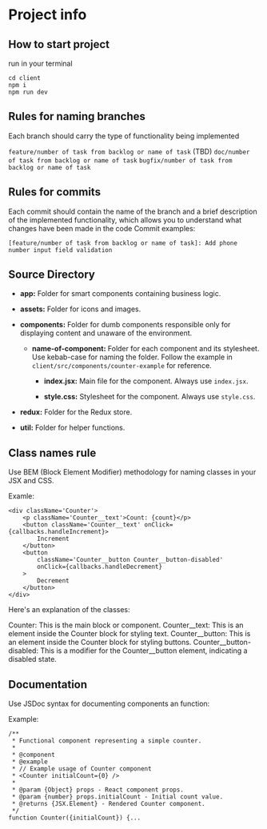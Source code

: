 # Project info

## How to start project

run in your terminal

```
cd client
npm i
npm run dev
```

## Rules for naming branches
Each branch should carry the type of functionality being implemented

`feature/number of task from backlog or name of task` (TBD)
`doc/number of task from backlog or name of task`
`bugfix/number of task from backlog or name of task`

## Rules for commits
Each commit should contain the name of the branch and a brief description of the implemented functionality, which allows you to understand what changes have been made in the code
Commit examples:

```
[feature/number of task from backlog or name of task]: Add phone number input field validation
```

## Source Directory

- **app:** Folder for smart components containing business logic.

- **assets:** Folder for icons and images.

- **components:** Folder for dumb components responsible only for displaying content and unaware of the environment.

  - **name-of-component:** Folder for each component and its stylesheet. Use kebab-case for naming the folder. Follow the example in `client/src/components/counter-example` for reference.

    - **index.jsx:** Main file for the component. Always use `index.jsx`.

    - **style.css:** Stylesheet for the component. Always use `style.css`.

- **redux:** Folder for the Redux store.
- **util:** Folder for helper functions.

## Class names rule
Use BEM (Block Element Modifier) methodology for naming classes in your JSX and CSS.

Examle: 
```
<div className='Counter'>
	<p className='Counter__text'>Count: {count}</p>
	<button className='Counter__text' onClick={callbacks.handleIncrement}>
		Increment
	</button>
	<button
		className='Counter__button Counter__button-disabled'
		onClick={callbacks.handleDecrement}
	>
		Decrement
	</button>
</div>
```

Here's an explanation of the classes:

Counter: This is the main block or component.
Counter__text: This is an element inside the Counter block for styling text.
Counter__button: This is an element inside the Counter block for styling buttons.
Counter__button-disabled: This is a modifier for the Counter__button element, indicating a disabled state.

## Documentation
Use JSDoc syntax for documenting components an function:

Example: 

```
/**
 * Functional component representing a simple counter.
 *
 * @component
 * @example
 * // Example usage of Counter component
 * <Counter initialCount={0} />
 *
 * @param {Object} props - React component props.
 * @param {number} props.initialCount - Initial count value.
 * @returns {JSX.Element} - Rendered Counter component.
 */
function Counter({initialCount}) {...
```

